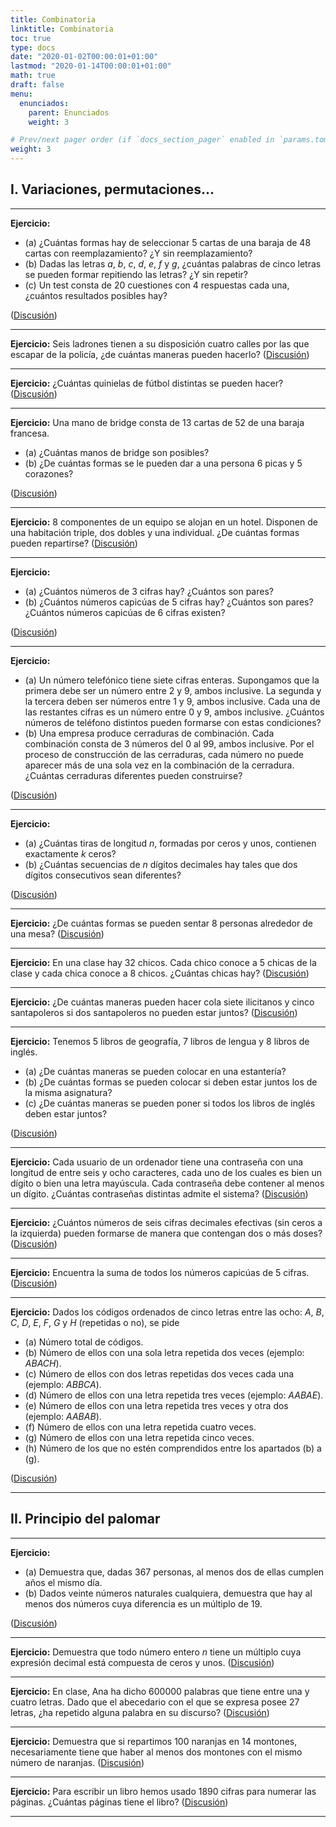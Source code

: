 ```yaml
---
title: Combinatoria
linktitle: Combinatoria
toc: true
type: docs
date: "2020-01-02T00:00:01+01:00"
lastmod: "2020-01-14T00:00:01+01:00"
math: true
draft: false
menu:
  enunciados:
    parent: Enunciados
    weight: 3

# Prev/next pager order (if `docs_section_pager` enabled in `params.toml`)
weight: 3
---
```


## I. Variaciones, permutaciones...

---

**Ejercicio:**
- (a) ¿Cuántas formas hay de seleccionar $5$ cartas de una baraja de $48$ cartas con reemplazamiento? ¿Y sin reemplazamiento?
- (b) Dadas las letras $a$, $b$, $c$, $d$, $e$, $f$ y $g$, ¿cuántas palabras de cinco letras se pueden formar repitiendo las letras? ¿Y sin repetir?
- (c\) Un test consta de $20$ cuestiones con $4$ respuestas cada una, ¿cuántos resultados posibles hay?

([Discusión](/2020/01/02/enunciados-propuestos-xxix/))

---

**Ejercicio:** Seis ladrones tienen a su disposición cuatro calles por las que escapar de la policía, ¿de cuántas maneras pueden hacerlo? ([Discusión](/2020/01/02/enunciados-propuestos-xxix/))

---

**Ejercicio:** ¿Cuántas quinielas de fútbol distintas se pueden hacer? ([Discusión](/2020/01/02/enunciados-propuestos-xxix/))

---

**Ejercicio:** Una mano de bridge consta de $13$ cartas de $52$ de una baraja francesa.

- (a) ¿Cuántas manos de bridge son posibles? 
- (b) ¿De cuántas formas se le pueden dar a una persona $6$ picas y $5$ corazones?

([Discusión](/2020/01/05/enunciados-propuestos-xxx/))

---

**Ejercicio:** $8$ componentes de un equipo se alojan en un hotel. Disponen de una habitación triple, dos dobles y una individual. ¿De cuántas formas pueden repartirse? ([Discusión](/2020/01/05/enunciados-propuestos-xxx/))

---

**Ejercicio:**

- (a) ¿Cuántos números de $3$ cifras hay? ¿Cuántos son pares?
- (b) ¿Cuántos números capicúas de $5$ cifras hay? ¿Cuántos son pares? ¿Cuántos números capicúas de $6$ cifras existen?

([Discusión](/2020/01/05/enunciados-propuestos-xxx/))

---

**Ejercicio:**

- (a) Un número telefónico tiene siete cifras enteras. Supongamos que la primera debe ser un número entre $2$ y $9$, ambos inclusive. La segunda y la tercera deben ser números entre $1$ y $9$, ambos inclusive. Cada una de las restantes cifras es un número entre $0$ y $9$, ambos inclusive. ¿Cuántos números de teléfono distintos pueden formarse con estas condiciones?
- (b) Una empresa produce cerraduras de combinación. Cada combinación consta de $3$ números del $0$ al $99$, ambos inclusive. Por el proceso de construcción de las cerraduras, cada número no puede aparecer más de una sola vez en la combinación de la cerradura. ¿Cuántas cerraduras diferentes pueden construirse?

([Discusión](/2020/01/05/enunciados-propuestos-xxx/))

---

**Ejercicio:**

- (a) ¿Cuántas tiras de longitud $n$, formadas por ceros y unos, contienen exactamente $k$ ceros?
- (b) ¿Cuántas secuencias de $n$ dígitos decimales hay tales que dos dígitos consecutivos sean diferentes?

([Discusión](/2020/01/05/enunciados-propuestos-xxx/))

---

**Ejercicio:** ¿De cuántas formas se pueden sentar $8$ personas alrededor de una mesa? ([Discusión](/2020/01/05/enunciados-propuestos-xxx/))

---

**Ejercicio:** En una clase hay $32$ chicos. Cada chico conoce a $5$ chicas de la clase y cada chica conoce a $8$ chicos. ¿Cuántas chicas hay? ([Discusión](/2020/01/09/enunciados-propuestos-xxxi/))

---

**Ejercicio:** ¿De cuántas maneras pueden hacer cola siete ilicitanos y cinco santapoleros si dos santapoleros no pueden estar juntos? ([Discusión](/2020/01/09/enunciados-propuestos-xxxi/))

---

**Ejercicio:** Tenemos $5$ libros de geografía, $7$ libros de lengua y $8$ libros de inglés.

- (a) ¿De cuántas maneras se pueden colocar en una estantería?
- (b) ¿De cuántas formas se pueden colocar si deben estar juntos los de la misma asignatura?
- (c\) ¿De cuántas maneras se pueden poner si todos los libros de inglés deben estar juntos?

([Discusión](/2020/01/09/enunciados-propuestos-xxxi/))

---

**Ejercicio:** Cada usuario de un ordenador tiene una contraseña con una longitud de entre seis y ocho caracteres, cada uno de los cuales es bien un dígito o bien una letra mayúscula. Cada contraseña debe contener al menos un dígito. ¿Cuántas contraseñas distintas admite el sistema? ([Discusión](/2020/01/09/enunciados-propuestos-xxxi/))

---

**Ejercicio:** ¿Cuántos números de seis cifras decimales efectivas (sin ceros a la izquierda) pueden formarse de manera que contengan dos o más doses? ([Discusión](/2020/01/09/enunciados-propuestos-xxxi/))

---

**Ejercicio:** Encuentra la suma de todos los números capicúas de $5$ cifras. ([Discusión](/2020/01/09/enunciados-propuestos-xxxi/))

---

**Ejercicio:** Dados los códigos ordenados de cinco letras entre las ocho: $A$, $B$, $C$, $D$, $E$, $F$, $G$ y $H$ (repetidas o no), se pide

- (a) Número total de códigos.
- (b) Número de ellos con una sola letra repetida dos veces (ejemplo: $ABACH$).
- (c) Número de ellos con dos letras repetidas dos veces cada una (ejemplo: $ABBCA$).
- (d) Número de ellos con una letra repetida tres veces (ejemplo: $AABAE$).
- (e) Número de ellos con una letra repetida tres veces y otra dos (ejemplo: $AABAB$).
- (f) Número de ellos con una letra repetida cuatro veces.
- (g) Número de ellos con una letra repetida cinco veces.
- (h) Número de los que no estén comprendidos entre los apartados (b) a (g).

([Discusión](/2020/01/14/enunciados-propuestos-xxxii/))

---

## II. Principio del palomar

---

**Ejercicio:**

- (a) Demuestra que, dadas $367$ personas, al menos dos de ellas cumplen años el mismo día.
- (b) Dados veinte números naturales cualquiera, demuestra que hay al menos dos números cuya diferencia es un múltiplo de $19$.

([Discusión](/2020/01/14/enunciados-propuestos-xxxii/))

---

**Ejercicio:** Demuestra que todo número entero $n$ tiene un múltiplo cuya expresión decimal está compuesta de ceros y unos. ([Discusión](/2020/01/14/enunciados-propuestos-xxxii/))

---

**Ejercicio:** En clase, Ana ha dicho $600000$ palabras que tiene entre una y cuatro letras. Dado que el abecedario con el que se expresa posee $27$ letras, ¿ha repetido alguna palabra en su discurso? ([Discusión](/2020/01/14/enunciados-propuestos-xxxii/))

---

**Ejercicio:** Demuestra que si repartimos $100$ naranjas en $14$ montones, necesariamente tiene que haber al menos dos montones con el mismo número de naranjas. ([Discusión](/2020/01/14/enunciados-propuestos-xxxii/))

---

**Ejercicio:** Para escribir un libro hemos usado $1890$ cifras para numerar las páginas. ¿Cuántas páginas tiene el libro? ([Discusión](/2020/01/14/enunciados-propuestos-xxxii/))

---

